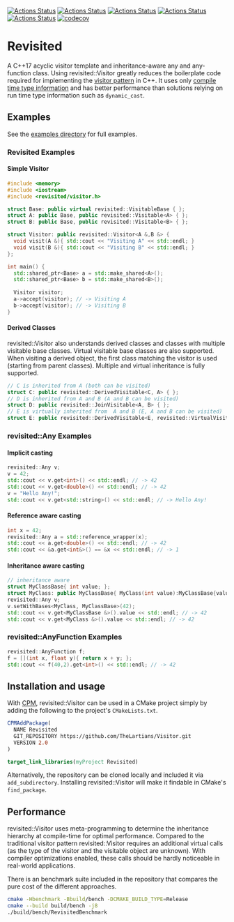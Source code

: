 [![Actions Status](https://github.com/TheLartians/Revisited/workflows/MacOS/badge.svg)](https://github.com/TheLartians/Revisited/actions)
[![Actions Status](https://github.com/TheLartians/Revisited/workflows/Windows/badge.svg)](https://github.com/TheLartians/Revisited/actions)
[![Actions Status](https://github.com/TheLartians/Revisited/workflows/Ubuntu/badge.svg)](https://github.com/TheLartians/Revisited/actions)
[![Actions Status](https://github.com/TheLartians/Revisited/workflows/Style/badge.svg)](https://github.com/TheLartians/Revisited/actions)
[![Actions Status](https://github.com/TheLartians/Revisited/workflows/Install/badge.svg)](https://github.com/TheLartians/Revisited/actions)
[![codecov](https://codecov.io/gh/TheLartians/Revisited/branch/master/graph/badge.svg)](https://codecov.io/gh/TheLartians/Revisited)

# Revisited

A C++17 acyclic visitor template and inheritance-aware any and any-function class. Using revisited::Visitor greatly reduces the boilerplate code required for implementing the [visitor pattern](https://en.wikipedia.org/wiki/Visitor_pattern) in C++. It uses only [compile time type information](https://github.com/Manu343726/ctti) and has better performance than solutions relying on run time type information such as `dynamic_cast`.

## Examples

See the [examples directory](https://github.com/TheLartians/Visitor/tree/master/examples) for full examples.

### Revisited Examples

#### Simple Visitor

```cpp
#include <memory>
#include <iostream>
#include <revisited/visitor.h>

struct Base: public virtual revisited::VisitableBase { };
struct A: public Base, public revisited::Visitable<A> { };
struct B: public Base, public revisited::Visitable<B> { };

struct Visitor: public revisited::Visitor<A &,B &> {
  void visit(A &){ std::cout << "Visiting A" << std::endl; }
  void visit(B &){ std::cout << "Visiting B" << std::endl; }
};

int main() {
  std::shared_ptr<Base> a = std::make_shared<A>();
  std::shared_ptr<Base> b = std::make_shared<B>();
  
  Visitor visitor;
  a->accept(visitor); // -> Visiting A
  b->accept(visitor); // -> Visiting B
}
```

#### Derived Classes

revisited::Visitor also understands derived classes and classes with multiple visitable base classes. Virtual visitable base classes are also supported. When visiting a derived object, the first class matching the visitor is used (starting from parent classes). Multiple and virtual inheritance is fully supported.

```cpp
// C is inherited from A (both can be visited)
struct C: public revisited::DerivedVisitable<C, A> { };
// D is inherited from A and B (A and B can be visited)
struct D: public revisited::JoinVisitable<A, B> { };
// E is virtually inherited from  A and B (E, A and B can be visited)
struct E: public revisited::DerivedVisitable<E, revisited::VirtualVisitable<A, B>> { };
```

### revisited::Any Examples

#### Implicit casting

```cpp
revisited::Any v;
v = 42;
std::cout << v.get<int>() << std::endl; // -> 42
std::cout << v.get<double>() << std::endl; // -> 42
v = "Hello Any!";
std::cout << v.get<std::string>() << std::endl; // -> Hello Any!
```

#### Reference aware casting

```cpp
int x = 42;
revisited::Any a = std::reference_wrapper(x);
std::cout << a.get<double>() << std::endl; // -> 42
std::cout << &a.get<int&>() == &x << std::endl; // -> 1
```

#### Inheritance aware casting

```cpp
// inheritance aware
struct MyClassBase{ int value; };
struct MyClass: public MyClassBase{ MyClass(int value):MyClassBase{value}{ } };
revisited::Any v;
v.setWithBases<MyClass, MyClassBase>(42);
std::cout << v.get<MyClassBase &>().value << std::endl; // -> 42
std::cout << v.get<MyClass &>().value << std::endl; // -> 42
```

### revisited::AnyFunction Examples

```cpp
revisited::AnyFunction f;
f = [](int x, float y){ return x + y; };
std::cout << f(40,2).get<int>() << std::endl; // -> 42
```

## Installation and usage

With [CPM](https://github.com/TheLartians/CPM), revisited::Visitor can be used in a CMake project simply by adding the following to the project's `CMakeLists.txt`.

```cmake
CPMAddPackage(
  NAME Revisited
  GIT_REPOSITORY https://github.com/TheLartians/Visitor.git
  VERSION 2.0
)

target_link_libraries(myProject Revisited)
```

Alternatively, the repository can be cloned locally and included it via `add_subdirectory`. Installing revisited::Visitor will make it findable in CMake's `find_package`.

## Performance

revisited::Visitor uses meta-programming to determine the inheritance hierarchy at compile-time for optimal performance. Compared to the traditional visitor pattern revisited::Visitor requires an additional virtual calls (as the type of the visitor and the visitable object are unknown). With compiler optimizations enabled, these calls should be hardly noticeable in real-world applications.

There is an benchmark suite included in the repository that compares the pure cost of the different approaches.

```bash
cmake -Hbenchmark -Bbuild/bench -DCMAKE_BUILD_TYPE=Release
cmake --build build/bench -j8
./build/bench/RevisitedBenchmark
```
